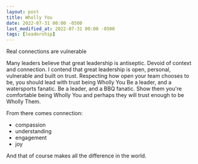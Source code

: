 ```yaml
---
layout: post
title: Wholly You
date: 2022-07-31 00:00 -0500
last_modified_at: 2022-07-31 00:00 -0500
tags: [leadership]
---
```


Real connections are vulnerable

Many leaders believe that great leadership is antiseptic. Devoid of context and connection.
I contend that great leadership is open, personal, vulnerable and built on trust.
Respecting how open your team chooses to be, you should lead with trust being Wholly You
Be a leader, and a watersports fanatic. Be a leader, and a BBQ fanatic.
Show them you're comfortable being Wholly You and perhaps they will trust enough to be Wholly Them.

From there comes connection:
- compassion
- understanding
- engagement
- joy

And that of course makes all the difference in the world.